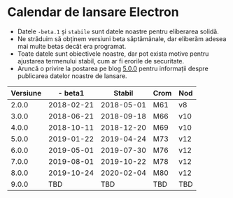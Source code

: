 # Calendar de lansare Electron

* Datele `-beta.1` și `stabile` sunt datele noastre pentru eliberarea solidă.
* Ne străduim să obținem versiuni beta săptămânale, dar eliberăm adesea mai multe betas decât era programat.
* Toate datele sunt obiectivele noastre, dar pot exista motive pentru ajustarea termenului stabil, cum ar fi erorile de securitate.
* Aruncă o privire la postarea pe blog [5.0.0](https://electronjs.org/blog/electron-5-0-timeline) pentru informații despre publicarea datelor noastre de lansare.

| Versiune | - beta1    | Stabil     | Crom | Nod |
| -------- | ---------- | ---------- | ---- | --- |
| 2.0.0    | 2018-02-21 | 2018-05-01 | M61  | v8  |
| 3.0.0    | 2018-06-21 | 2018-09-18 | M66  | v10 |
| 4.0.0    | 2018-10-11 | 2018-12-20 | M69  | v10 |
| 5.0.0    | 2019-01-22 | 2019-04-24 | M73  | v12 |
| 6.0.0    | 2019-05-01 | 2019-07-30 | M76  | v12 |
| 7.0.0    | 2019-08-01 | 2019-10-22 | M78  | v12 |
| 8.0.0    | 2019-10-24 | 2020-02-04 | M80  | v12 |
| 9.0.0    | TBD        | TBD        | TBD  | TBD |
